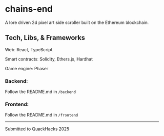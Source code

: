 # chains-end

A lore driven 2d pixel art side scroller built on the Ethereum blockchain. 

## Tech, Libs, & Frameworks

Web: React, TypeScript

Smart contracts: Solidity, Ethers.js, Hardhat

Game engine: Phaser

### Backend:

Follow the README.md in ``/backend``

### Frontend:

Follow the README.md in ``/frontend``

<hr />
Submitted to QuackHacks 2025
